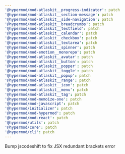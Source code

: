 ```yaml
---
'@hypermod/mod-atlaskit__progress-indicator': patch
'@hypermod/mod-atlaskit__section-message': patch
'@hypermod/mod-atlaskit__side-navigation': patch
'@hypermod/mod-atlaskit__breadcrumbs': patch
'@hypermod/mod-atlaskit__textfield': patch
'@hypermod/mod-atlaskit__calendar': patch
'@hypermod/mod-atlaskit__checkbox': patch
'@hypermod/mod-atlaskit__textarea': patch
'@hypermod/mod-atlaskit__spinner': patch
'@hypermod/mod-emotion__monorepo': patch
'@hypermod/mod-atlaskit__avatar': patch
'@hypermod/mod-atlaskit__button': patch
'@hypermod/mod-atlaskit__popper': patch
'@hypermod/mod-atlaskit__toggle': patch
'@hypermod/mod-atlaskit__popup': patch
'@hypermod/mod-atlaskit__range': patch
'@hypermod/mod-atlaskit__icon': patch
'@hypermod/mod-atlaskit__menu': patch
'@hypermod/mod-atlaskit__tag': patch
'@hypermod/mod-memoize-one': patch
'@hypermod/mod-javascript': patch
'@hypermod/initializer': patch
'@hypermod/mod-hypermod': patch
'@hypermod/mod-react': patch
'@hypermod/utils': patch
'@hypermod/core': patch
'@hypermod/cli': patch
---
```


Bump jscodeshift to fix JSX redundant brackets error
